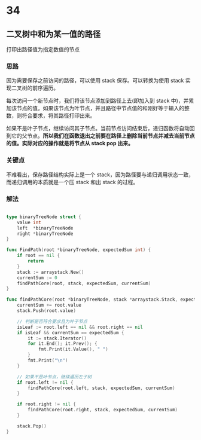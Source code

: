 # 34
## 二叉树中和为某一值的路径
打印出路径值为指定数值的节点
### 思路
因为需要保存之前访问的路径，可以使用 stack 保存。可以转换为使用 stack 实现二叉树的前序遍历。

每次访问一个新节点时，我们将该节点添加到路径上去(即加入到 stack 中)，并累加该节点的值。如果该节点为叶节点，并且路径中节点值的和刚好等于输入的整数，则符合要求，将其路径打印出来。

如果不是叶子节点，继续访问其子节点。当前节点访问结束后，递归函数将自动回到它的父节点。**所以我们在函数退出之前要在路径上删除当前节点并减去当前节点的值。实际对应的操作就是将节点从 stack pop 出来。**


### 关键点
不难看出，保存路径结构实际上是一个 stack，因为路径要与递归调用状态一致，而递归调用的本质就是一个压 stack 和出 stack 的过程。
### 解法


```go

type binaryTreeNode struct {
	value int
	left  *binaryTreeNode
	right *binaryTreeNode
}

func FindPath(root *binaryTreeNode, expectedSum int) {
	if root == nil {
		return
	}
	stack := arraystack.New()
	currentSum := 0
	findPathCore(root, stack, expectedSum, currentSum)
}

func findPathCore(root *binaryTreeNode, stack *arraystack.Stack, expectedSum, currentSum int) {
	currentSum += root.value
	stack.Push(root.value)

	// 判断是否符合要求且为叶子节点
	isLeaf := root.left == nil && root.right == nil
	if isLeaf && currentSum == expectedSum {
		it := stack.Iterator()
		for it.End(); it.Prev(); {
			fmt.Print(it.Value(), " ")
		}
		fmt.Print("\n")
	}

	// 如果不是叶节点，继续遍历左子树
	if root.left != nil {
		findPathCore(root.left, stack, expectedSum, currentSum)
	}

	if root.right != nil {
		findPathCore(root.right, stack, expectedSum, currentSum)
	}

	stack.Pop()
}

```